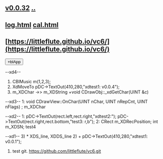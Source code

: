 ## [v0.0.32](https://github.com/littleflute/vc6/edit/master/i/11/DrawCli/readme.md) [..](..)
## [log.html](log.html) [cal.html](cal.html) 
## [https://littleflute.github.io/vc6/](https://littleflute.github.io/vc6/)
 
<div id = "id_div_4_plx">
  <button id = "id_btn_4_blApp">+blApp</button> 
</div> 

<script src="https://littleflute.github.io/JavaScript/w3.js"></script>
<script src="https://littleflute.github.io/JavaScript/blclass.js" ></script>
<script src="https://littleflute.github.io/JavaScript/blApp.js"></script>

--xd4--
1. CBlMusic m(1,2,3);
2. XdMoveTo		pDC->TextOut(410,280,"xdtest1: v0.0.4");
3. m_XDChar ->> m_XDString   +void CDrawObj::_xdGetChar(UINT &c)

--xd3--
1: void CDrawView::OnChar(UINT nChar, UINT nRepCnt, UINT nFlags) ; m_XDChar

--xd2--
1: pDC->TextOut(rect.left,rect.right,"xdtest2:"); pDC->TextOut(rect.right,rect.bottom,"test3: r,b");
2: CRect					m_XDRecPosition; int						m_XDSN;
test4

--xd1--
3) * 	XDS_line, XDDS_line
2) + 	pDC->TextOut(410,280,"xdtest1: v0.0.1");

1) test git. 
https://github.com/littleflute/vc6.git
